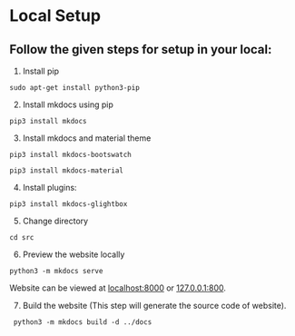 # Local Setup

## Follow the given steps for setup in your local:

1. Install pip

```shell
sudo apt-get install python3-pip
```

2. Install mkdocs using pip

```shell
pip3 install mkdocs
```

3. Install mkdocs and material theme

```shell
pip3 install mkdocs-bootswatch
```

```shell
pip3 install mkdocs-material
```

4. Install plugins:

```shell
pip3 install mkdocs-glightbox
```

5. Change directory

```shell
cd src
```

6. Preview the website locally

```shell
python3 -m mkdocs serve
```

Website can be viewed at [localhost:8000](http://localhost:8000) or [127.0.0.1:800](http://127.0.0.1:8000).

7. Build the website (This step will generate the source code of website).

```shell
 python3 -m mkdocs build -d ../docs
```
